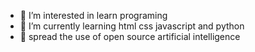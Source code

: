 
- 👀 I’m interested in learn programing
- 🌱 I’m currently learning html css javascript and python
- 💞️ spread the use of open source artificial intelligence


<!---
willyzen6/willyzen6 is a ✨ special ✨ repository because its `README.md` (this file) appears on your GitHub profile.
You can click the Preview link to take a look at your changes.
--->
